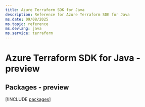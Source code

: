 ```yaml
---
title: Azure Terraform SDK for Java
description: Reference for Azure Terraform SDK for Java
ms.date: 09/08/2025
ms.topic: reference
ms.devlang: java
ms.service: terraform
---
```

# Azure Terraform SDK for Java - preview
## Packages - preview
[!INCLUDE [packages](terraform-index.md)]